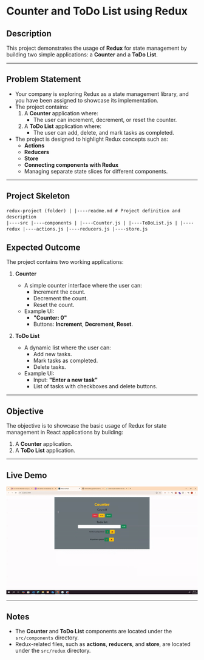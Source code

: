 # Counter and ToDo List using Redux

## Description
This project demonstrates the usage of **Redux** for state management by building two simple applications: a **Counter** and a **ToDo List**.

---

## Problem Statement

- Your company is exploring Redux as a state management library, and you have been assigned to showcase its implementation.
- The project contains:
  1. A **Counter** application where:
     - The user can increment, decrement, or reset the counter.
  2. A **ToDo List** application where:
     - The user can add, delete, and mark tasks as completed.
- The project is designed to highlight Redux concepts such as:
  - **Actions**  
  - **Reducers**  
  - **Store**  
  - **Connecting components with Redux**  
  - Managing separate state slices for different components.

---

## Project Skeleton


```
redux-project (folder) | |----readme.md # Project definition and description
|----src |----components | |----Counter.js | |----ToDoList.js | |----redux |----actions.js |----reducers.js |----store.js
```
## Expected Outcome

The project contains two working applications:

1. **Counter**  
   - A simple counter interface where the user can:
     - Increment the count.
     - Decrement the count.
     - Reset the count.
   - Example UI:
     - **"Counter: 0"**
     - Buttons: **Increment**, **Decrement**, **Reset**.

2. **ToDo List**  
   - A dynamic list where the user can:
     - Add new tasks.
     - Mark tasks as completed.
     - Delete tasks.
   - Example UI:
     - Input: **"Enter a new task"**
     - List of tasks with checkboxes and delete buttons.

---

## Objective

The objective is to showcase the basic usage of Redux for state management in React applications by building:
1. A **Counter** application.
2. A **ToDo List** application.

---

## Live Demo
![Live Redux Project](./src/assets/redux-example.gif)

---

## Notes
- The **Counter** and **ToDo List** components are located under the `src/components` directory.
- Redux-related files, such as **actions**, **reducers**, and **store**, are located under the `src/redux` directory.
